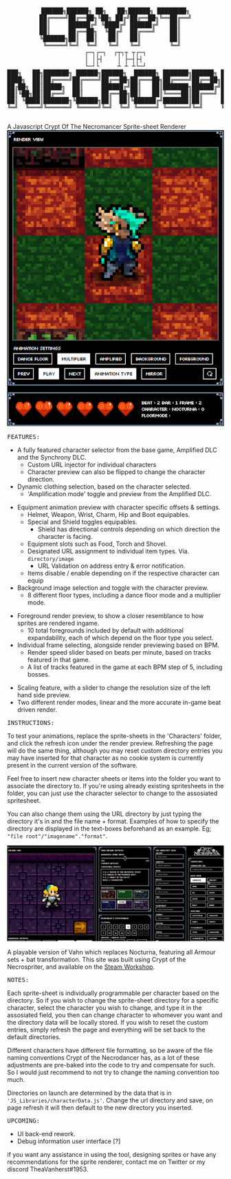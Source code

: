 <pre><p align="center">
██████╗██████╗ ██╗   ██╗██████╗ ████████╗
██╔════╝██╔══██╗╚██╗ ██╔╝██╔══██╗╚══██╔══╝
██║     ██████╔╝ ╚████╔╝ ██████╔╝   ██║   
██║     ██╔══██╗  ╚██╔╝  ██╔═══╝    ██║   
╚██████╗██║  ██║   ██║   ██║        ██║   
 ╚═════╝╚═╝  ╚═╝   ╚═╝   ╚═╝        ╚═╝   
┌─┐┌─┐  ┌┬┐┬ ┬┌─┐
│ │├┤    │ ├─┤├┤ 
└─┘└     ┴ ┴ ┴└─┘
███╗   ██╗███████╗ ██████╗██████╗  ██████╗ ███████╗██████╗ ██████╗ ██╗████████╗███████╗██████╗ 
████╗  ██║██╔════╝██╔════╝██╔══██╗██╔═══██╗██╔════╝██╔══██╗██╔══██╗██║╚══██╔══╝██╔════╝██╔══██╗
██╔██╗ ██║█████╗  ██║     ██████╔╝██║   ██║███████╗██████╔╝██████╔╝██║   ██║   █████╗  ██████╔╝
██║╚██╗██║██╔══╝  ██║     ██╔══██╗██║   ██║╚════██║██╔═══╝ ██╔══██╗██║   ██║   ██╔══╝  ██╔══██╗
██║ ╚████║███████╗╚██████╗██║  ██║╚██████╔╝███████║██║     ██║  ██║██║   ██║   ███████╗██║  ██║
╚═╝  ╚═══╝╚══════╝ ╚═════╝╚═╝  ╚═╝ ╚═════╝ ╚══════╝╚═╝     ╚═╝  ╚═╝╚═╝   ╚═╝   ╚══════╝╚═╝  ╚═╝   
</p></pre>
A Javascript Crypt Of The Necromancer Sprite-sheet Renderer <br>
<picture>
  <img alt="asset design and updating" src="./DEMO_Images/Armour_Sets.gif">
</picture>

<pre>FEATURES:</pre>
* A fully featured character selector from the base game, Amplified DLC and the Synchrony DLC.
  - Custom URL injector for individual characters
  - Character preview can also be flipped to change the character direction.
* Dynamic clothing selection, based on the character selected.
  - 'Amplification mode' toggle and preview from the Amplified DLC.
- Equipment animation preview with character specific offsets & settings.
    - Helmet, Weapon, Wrist, Charm, Hip and Boot equipables.
    - Special and Shield toggles equipables.
      - Shield has directional controls depending on which direction the character is facing.
    - Equipment slots such as Food, Torch and Shovel.
    - Designated URL assignment to individual item types. Via. `directory/image`
      - URL Validation on address entry & error notification.
    - Items disable / enable depending on if the respective character can equip
- Background image selection and toggle with the character preview.
    - 8 different floor types, including a dance floor mode and a multiplier mode.
* Foreground render preview, to show a closer resemblance to how sprites are rendered ingame.
    - 10 total foregrounds included by default with additional expandability, each of which depend on the floor type you select.
* Individual frame selecting, alongside render previewing based on BPM.
    - Render speed slider based on beats per minute, based on tracks featured in that game.
    - A list of tracks featured in the game at each BPM step of 5, including bosses.
- Scaling feature, with a slider to change the resolution size of the left hand side preview.
- Two different render modes, linear and the more accurate in-game beat driven render.

<pre>INSTRUCTIONS:</pre>

To test your animations, replace the sprite-sheets in the 'Characters' folder, and click the refresh icon under the render preview.
Refreshing the page will do the same thing, although you may reset custom directory entries you may have inserted for that character as no cookie system is currently present in the current version of the software.

Feel free to insert new character sheets or items into the folder you want to associate the directory to. If you're using already existing spritesheets in the folder, you can just use the character selector to change to the assosiated spritesheet.

You can also change them using the URL directory by just typing the directory it's in and the file name + format.
Examples of how to specify the directory are displayed in the text-boxes beforehand as an example. Eg; `"file root"/"imagename"."format"`.

<picture>
  <img alt="directory changing" src="./DEMO_Images/urlchanger.gif">
</picture>

A playable version of Vahn which replaces Nocturna, featuring all Armour sets + bat transformation.
This site was built using Crypt of the Necrospriter, and available on the [Steam Workshop][1].

[1]: https://steamcommunity.com/sharedfiles/filedetails/?id=2893560157

<pre>NOTES:</pre>

Each sprite-sheet is individually programmable per character based on the directory.
So if you wish to change the sprite-sheet directory for a specific character, select the character you wish to change, and type it in the assosiated field, you then can change character to whomever you want and the directory data will be locally stored. 
If you wish to reset the custom entries, simply refresh the page and everything will be set back to the default directories.

Different characters have different file formatting, so be aware of the file naming conventions Crypt of the Necrodancer has, as a lot of these adjustments are pre-baked into the code to try and compensate for such. So I would just recommend to not try to change the naming convention too much.

Directories on launch are determined by the data that is in `'JS_Libraries/characterData.js'`.
Change the url directory and save, on page refresh it will then default to the new directory you inserted.

<pre>UPCOMING:</pre>
                                               
- UI back-end rework.
- Debug information user interface [?]

if you want any assistance in using the tool, designing sprites or have any
recommendations for the sprite renderer, contact me on Twitter or my discord TheaVanherst#1953.
